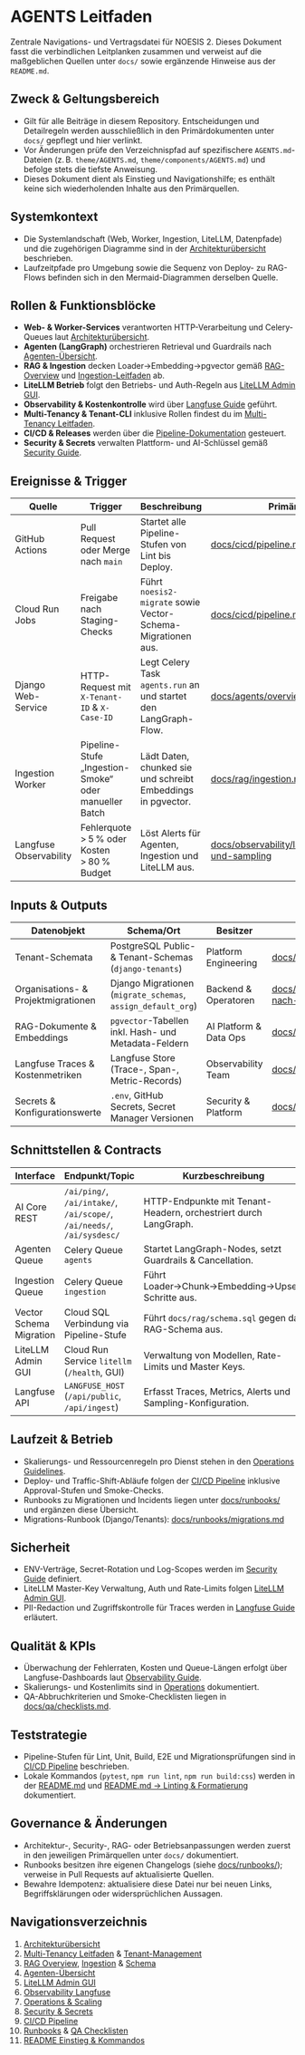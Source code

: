 # AGENTS Leitfaden

Zentrale Navigations- und Vertragsdatei für NOESIS 2. Dieses Dokument fasst die verbindlichen Leitplanken zusammen und verweist
auf die maßgeblichen Quellen unter `docs/` sowie ergänzende Hinweise aus der `README.md`.

## Zweck & Geltungsbereich
- Gilt für alle Beiträge in diesem Repository. Entscheidungen und Detailregeln werden ausschließlich in den Primärdokumenten unter `docs/` gepflegt und hier verlinkt.
- Vor Änderungen prüfe den Verzeichnispfad auf spezifischere `AGENTS.md`-Dateien (z. B. `theme/AGENTS.md`, `theme/components/AGENTS.md`) und befolge stets die tiefste Anweisung.
- Dieses Dokument dient als Einstieg und Navigationshilfe; es enthält keine sich wiederholenden Inhalte aus den Primärquellen.

## Systemkontext
- Die Systemlandschaft (Web, Worker, Ingestion, LiteLLM, Datenpfade) und die zugehörigen Diagramme sind in der [Architekturübersicht](docs/architektur/overview.md) beschrieben.
- Laufzeitpfade pro Umgebung sowie die Sequenz von Deploy- zu RAG-Flows befinden sich in den Mermaid-Diagrammen derselben Quelle.

## Rollen & Funktionsblöcke
- **Web- & Worker-Services** verantworten HTTP-Verarbeitung und Celery-Queues laut [Architekturübersicht](docs/architektur/overview.md).
- **Agenten (LangGraph)** orchestrieren Retrieval und Guardrails nach [Agenten-Übersicht](docs/agents/overview.md).
- **RAG & Ingestion** decken Loader→Embedding→pgvector gemäß [RAG-Overview](docs/rag/overview.md) und [Ingestion-Leitfaden](docs/rag/ingestion.md) ab.
- **LiteLLM Betrieb** folgt den Betriebs- und Auth-Regeln aus [LiteLLM Admin GUI](docs/litellm/admin-gui.md).
- **Observability & Kostenkontrolle** wird über [Langfuse Guide](docs/observability/langfuse.md) geführt.
- **Multi-Tenancy & Tenant-CLI** inklusive Rollen findest du im [Multi-Tenancy Leitfaden](docs/multi-tenancy.md).
- **CI/CD & Releases** werden über die [Pipeline-Dokumentation](docs/cicd/pipeline.md) gesteuert.
- **Security & Secrets** verwalten Plattform- und AI-Schlüssel gemäß [Security Guide](docs/security/secrets.md).

## Ereignisse & Trigger
| Quelle | Trigger | Beschreibung | Primärquelle |
| --- | --- | --- | --- |
| GitHub Actions | Pull Request oder Merge nach `main` | Startet alle Pipeline-Stufen von Lint bis Deploy. | [docs/cicd/pipeline.md#pipeline-stufen](docs/cicd/pipeline.md#pipeline-stufen) |
| Cloud Run Jobs | Freigabe nach Staging-Checks | Führt `noesis2-migrate` sowie Vector-Schema-Migrationen aus. | [docs/cicd/pipeline.md#pipeline-stufen](docs/cicd/pipeline.md#pipeline-stufen) |
| Django Web-Service | HTTP-Request mit `X-Tenant-ID` & `X-Case-ID` | Legt Celery Task `agents.run` an und startet den LangGraph-Flow. | [docs/agents/overview.md#kontrollfluss](docs/agents/overview.md#kontrollfluss) |
| Ingestion Worker | Pipeline-Stufe „Ingestion-Smoke“ oder manueller Batch | Lädt Daten, chunked sie und schreibt Embeddings in pgvector. | [docs/rag/ingestion.md#pipeline](docs/rag/ingestion.md#pipeline) |
| Langfuse Observability | Fehlerquote > 5 % oder Kosten > 80 % Budget | Löst Alerts für Agenten, Ingestion und LiteLLM aus. | [docs/observability/langfuse.md#felder-und-sampling](docs/observability/langfuse.md#felder-und-sampling) |

## Inputs & Outputs
| Datenobjekt | Schema/Ort | Besitzer | Primärquelle |
| --- | --- | --- | --- |
| Tenant-Schemata | PostgreSQL Public- & Tenant-Schemas (`django-tenants`) | Platform Engineering | [docs/multi-tenancy.md#architektur](docs/multi-tenancy.md#architektur) |
| Organisations- & Projektmigrationen | Django Migrationen (`migrate_schemas`, `assign_default_org`) | Backend & Operatoren | [docs/multi-tenancy.md#lokales-setup-nach-pull](docs/multi-tenancy.md#lokales-setup-nach-pull) |
| RAG-Dokumente & Embeddings | `pgvector`-Tabellen inkl. Hash- und Metadata-Feldern | AI Platform & Data Ops | [docs/rag/schema.sql](docs/rag/schema.sql) |
| Langfuse Traces & Kostenmetriken | Langfuse Store (Trace-, Span-, Metric-Records) | Observability Team | [docs/observability/langfuse.md#datenfluss](docs/observability/langfuse.md#datenfluss) |
| Secrets & Konfigurationswerte | `.env`, GitHub Secrets, Secret Manager Versionen | Security & Platform | [docs/security/secrets.md#env-verträge](docs/security/secrets.md#env-verträge) |

## Schnittstellen & Contracts
| Interface | Endpunkt/Topic | Kurzbeschreibung | Primärquelle |
| --- | --- | --- | --- |
| AI Core REST | `/ai/ping/`, `/ai/intake/`, `/ai/scope/`, `/ai/needs/`, `/ai/sysdesc/` | HTTP-Endpunkte mit Tenant-Headern, orchestriert durch LangGraph. | [docs/agents/overview.md#kontrollfluss](docs/agents/overview.md#kontrollfluss) |
| Agenten Queue | Celery Queue `agents` | Startet LangGraph-Nodes, setzt Guardrails & Cancellation. | [docs/agents/overview.md#knoten-und-guardrails](docs/agents/overview.md#knoten-und-guardrails) |
| Ingestion Queue | Celery Queue `ingestion` | Führt Loader→Chunk→Embedding→Upsert Schritte aus. | [docs/rag/ingestion.md#pipeline](docs/rag/ingestion.md#pipeline) |
| Vector Schema Migration | Cloud SQL Verbindung via Pipeline-Stufe | Führt `docs/rag/schema.sql` gegen das RAG-Schema aus. | [docs/cicd/pipeline.md#pipeline-stufen](docs/cicd/pipeline.md#pipeline-stufen) |
| LiteLLM Admin GUI | Cloud Run Service `litellm` (`/health`, GUI) | Verwaltung von Modellen, Rate-Limits und Master Keys. | [docs/litellm/admin-gui.md](docs/litellm/admin-gui.md) |
| Langfuse API | `LANGFUSE_HOST` (`/api/public`, `/api/ingest`) | Erfasst Traces, Metrics, Alerts und Sampling-Konfiguration. | [docs/observability/langfuse.md#datenfluss](docs/observability/langfuse.md#datenfluss) |

## Laufzeit & Betrieb
- Skalierungs- und Ressourcenregeln pro Dienst stehen in den [Operations Guidelines](docs/operations/scaling.md).
- Deploy- und Traffic-Shift-Abläufe folgen der [CI/CD Pipeline](docs/cicd/pipeline.md) inklusive Approval-Stufen und Smoke-Checks.
- Runbooks zu Migrationen und Incidents liegen unter [docs/runbooks/](docs/runbooks) und ergänzen diese Übersicht.
- Migrations-Runbook (Django/Tenants): [docs/runbooks/migrations.md](docs/runbooks/migrations.md)

## Sicherheit
- ENV-Verträge, Secret-Rotation und Log-Scopes werden im [Security Guide](docs/security/secrets.md) definiert.
- LiteLLM Master-Key Verwaltung, Auth und Rate-Limits folgen [LiteLLM Admin GUI](docs/litellm/admin-gui.md).
- PII-Redaction und Zugriffskontrolle für Traces werden in [Langfuse Guide](docs/observability/langfuse.md) erläutert.

## Qualität & KPIs
- Überwachung der Fehlerraten, Kosten und Queue-Längen erfolgt über Langfuse-Dashboards laut [Observability Guide](docs/observability/langfuse.md).
- Skalierungs- und Kostenlimits sind in [Operations](docs/operations/scaling.md) dokumentiert.
- QA-Abbruchkriterien und Smoke-Checklisten liegen in [docs/qa/checklists.md](docs/qa/checklists.md).

## Teststrategie
- Pipeline-Stufen für Lint, Unit, Build, E2E und Migrationsprüfungen sind in [CI/CD Pipeline](docs/cicd/pipeline.md#pipeline-stufen) beschrieben.
- Lokale Kommandos (`pytest`, `npm run lint`, `npm run build:css`) werden in der [README.md](README.md#testing) und [README.md → Linting & Formatierung](README.md#linting--formatierung) dokumentiert.

## Governance & Änderungen
- Architektur-, Security-, RAG- oder Betriebsanpassungen werden zuerst in den jeweiligen Primärquellen unter `docs/` dokumentiert.
- Runbooks besitzen ihre eigenen Changelogs (siehe [docs/runbooks/](docs/runbooks)); verweise in Pull Requests auf aktualisierte Quellen.
- Bewahre Idempotenz: aktualisiere diese Datei nur bei neuen Links, Begriffsklärungen oder widersprüchlichen Aussagen.

## Navigationsverzeichnis
1. [Architekturübersicht](docs/architektur/overview.md)
2. [Multi-Tenancy Leitfaden](docs/multi-tenancy.md) & [Tenant-Management](docs/tenant-management.md)
3. [RAG Overview](docs/rag/overview.md), [Ingestion](docs/rag/ingestion.md) & [Schema](docs/rag/schema.sql)
4. [Agenten-Übersicht](docs/agents/overview.md)
5. [LiteLLM Admin GUI](docs/litellm/admin-gui.md)
6. [Observability Langfuse](docs/observability/langfuse.md)
7. [Operations & Scaling](docs/operations/scaling.md)
8. [Security & Secrets](docs/security/secrets.md) 
9. [CI/CD Pipeline](docs/cicd/pipeline.md)
10. [Runbooks](docs/runbooks) & [QA Checklisten](docs/qa/checklists.md)
11. [README Einstieg & Kommandos](README.md)

 